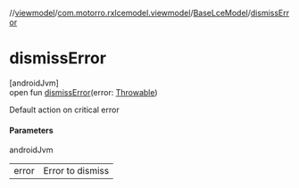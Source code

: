 //[viewmodel](../../../index.md)/[com.motorro.rxlcemodel.viewmodel](../index.md)/[BaseLceModel](index.md)/[dismissError](dismiss-error.md)

# dismissError

[androidJvm]\
open fun [dismissError](dismiss-error.md)(error: [Throwable](https://kotlinlang.org/api/latest/jvm/stdlib/kotlin/-throwable/index.html))

Default action on critical error

#### Parameters

androidJvm

| | |
|---|---|
| error | Error to dismiss |
